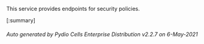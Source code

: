 






This service provides endpoints for security policies.

[:summary]

###### Auto generated by Pydio Cells Enterprise Distribution v2.2.7 on 6-May-2021
